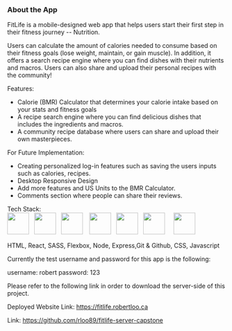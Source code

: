 ### About the App

FitLife is a mobile-designed web app that helps users start their first step in their fitness journey -- Nutrition.

Users can calculate the amount of calories needed to consume based on their fitness goals (lose weight, maintain, or gain muscle). In addition, it offers a search recipe engine where you can find dishes with their nutrients and macros.  Users can also share and upload their personal recipes with the community!


Features:

- Calorie (BMR) Calculator that determines your calorie intake based on your stats and fitness goals 
- A recipe search engine where you can find delicious dishes that includes the ingredients and macros.
- A community recipe database where users can share and upload their own masterpieces.

For Future Implementation:

- Creating personalized log-in features such as saving the users inputs such as calories, recipes.
- Desktop Responsive Design
- Add more features and US Units to the BMR Calculator.
- Comments section where people can share their reviews.

Tech Stack:                 
 <img src="https://cdn.iconscout.com/icon/free/png-256/html5-40-1175193.png" width="50px">&nbsp;&nbsp; <img src="https://cdn.iconscout.com/icon/free/png-256/css3-11-1175239.png" width="50px"> &nbsp;&nbsp;<img src="https://cdn.iconscout.com/icon/free/png-256/react-3-1175109.png" width="50px"> &nbsp;&nbsp; <img src="https://cdn.iconscout.com/icon/free/png-256/sass-226054.png" width="50px"> &nbsp;&nbsp;<img src="https://cdn.iconscout.com/icon/free/png-256/node-js-1174925.png" width="50px"> &nbsp;&nbsp;<img src="https://cdn.iconscout.com/icon/free/png-256/express-8-1175029.png" width="50px">&nbsp;&nbsp;  &nbsp;&nbsp;<img src="https://cdn.iconscout.com/icon/free/png-256/github-163-761603.png" width="50px"> 

HTML, React, SASS, Flexbox, Node, Express,Git & Github, CSS, Javascript


Currently the test username and password for this app is the following:

username: robert
password: 123

Please refer to the following link in order to download the server-side of this project.

Deployed Website Link: https://fitlife.robertloo.ca

Link: https://github.com/rloo89/fitlife-server-capstone

